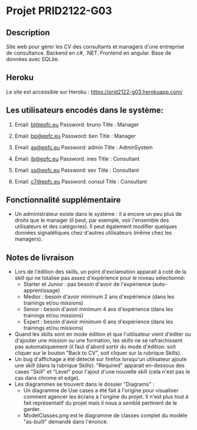 
# Projet PRID2122-G03

## Description
Site web pour gérer les CV des consultants et managers d'une entreprise de consultance.
Backend en c#, .NET.
Frontend en angular.
Base de données avec SQLite.

## Heroku
Le site est accessible sur Heroku : https://prid2122-g03.herokuapp.com/

## Les utilisateurs encodés dans le système:

1)  Email: bl@epfc.eu
    Password: bruno
    Title : Manager

2)  Email: bp@epfc.eu
    Password: ben
    Title : Manager

3)  Email: as@epfc.eu
    Password: admin
    Title : AdminSystem

4)  Email: ib@epfc.eu
    Password: ines
    Title : Consultant

5)  Email: ss@epfc.eu
    Password: sev
    Title : Consultant

6)  Email: c7@epfc.eu
    Password: consul
    Title : Consultant

## Fonctionnalité supplémentaire
- Un administrateur existe dans le système : il a encore un peu plus de droits que le manager (il peut, par exemple, voir l'ensemble des utilisateurs et des catégories). Il peut également modifier quelques données signalétiques chez d'autres utilisateurs (même chez les managers).

## Notes de livraison
- Lors de l'édition des skills, un point d'exclamation apparait à coté de la skill qui ne totalise pas assez d'expérience pour le niveau sélectionné:
    - Starter et Junior : pas besoin d'avoir de l'expérience (auto-apprentissage)
    - Medior : besoin d'avoir minimum 2 ans d'expérience (dans les trainings et/ou missions)
    - Senior : besoin d'avoir minimum 4 ans d'expérience (dans les trainings et/ou missions)
    - Expert : besoin d'avoir minimum 6 ans d'expérience (dans les trainings et/ou missions)
- Quand les skills sont en mode édition et que l'utilisateur vient d'éditer ou d'ajouter une mission ou une formation, les skills ne se rafraichissent pas automatiquement (il faut d'abord sortir du mode d'édition: soit cliquer sur le bouton "Back to CV", soit cliquer sur la rubrique Skills).
- Un bug d'affichage a été détecté sur firefox lorsqu'un utilisateur ajoute une skill (dans la rubrique Skills): "Required" apparait en-dessous des cases "Skill" et "Level" pour l'ajout d'une nouvelle skill (cela n'est pas le cas dans chrome et edge).
- Les diagrammes se trouvent dans le dossier "Diagrams" :
    - Un diagramme de Use cases a été fait à l'origine pour visualiser comment agencer les écrans à l'origine du projet. Il n'est plus tout à fait représentatif du projet mais il nous a semblé pertinent de le garder.
    - ModelClasses.png est le diagramme de classes complet du modèle "as-built" demandé dans l'énoncé.
